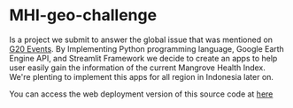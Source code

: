 # MHI-geo-challenge

Is a project we submit to answer the global issue that was mentioned on [G20 Events](https://www.icctf.or.id/side-event-3rd-dwg-g20-blue-carbon-enabling-conservation-and-financial-capital/).
By Implementing Python programming language, Google Earth Engine API, and Streamlit Framework we decide to create an apps to help user easily gain the information of the current
Mangrove Health Index. We're plenting to implement this apps for all region in Indonesia later on.

You can access the web deployment version of this source code at [here](https://kleditz-mhi-geo-challenge--home-3dt2z0.streamlit.app/)
